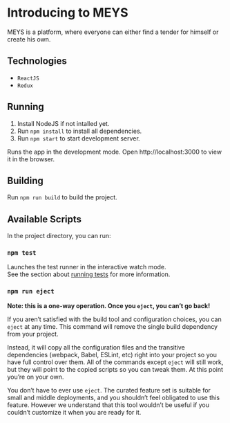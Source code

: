 # Introducing to MEYS
MEYS is a platform, where everyone can either find a tender for himself or create his own.

## Technologies
* `ReactJS`
* `Redux`

## Running
1. Install NodeJS if not intalled yet.
1. Run `npm install` to install all dependencies.
1. Run `npm start` to start development server.

Runs the app in the development mode.
Open http://localhost:3000 to view it in the browser.

## Building
Run `npm run build` to build the project.

## Available Scripts

In the project directory, you can run:

### `npm test`

Launches the test runner in the interactive watch mode.\
See the section about [running tests](https://facebook.github.io/create-react-app/docs/running-tests) for more information.

### `npm run eject`

**Note: this is a one-way operation. Once you `eject`, you can’t go back!**

If you aren’t satisfied with the build tool and configuration choices, you can `eject` at any time. This command will remove the single build dependency from your project.

Instead, it will copy all the configuration files and the transitive dependencies (webpack, Babel, ESLint, etc) right into your project so you have full control over them. All of the commands except `eject` will still work, but they will point to the copied scripts so you can tweak them. At this point you’re on your own.

You don’t have to ever use `eject`. The curated feature set is suitable for small and middle deployments, and you shouldn’t feel obligated to use this feature. However we understand that this tool wouldn’t be useful if you couldn’t customize it when you are ready for it.

